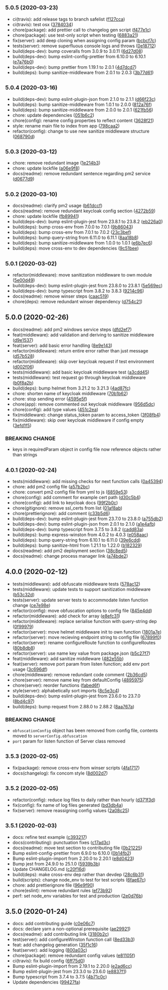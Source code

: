 ## <small>5.0.5 (2020-03-23)</small>

-   ci(travis): add release tags to branch safelist ([f127cca](https://github.com/Somerset-SIDeR-Programme/ydh-sider-obfuscation-service/commit/f127cca))
-   ci(travis): test osx ([3784034](https://github.com/Somerset-SIDeR-Programme/ydh-sider-obfuscation-service/commit/3784034))
-   chore(package): add prettier call to changelog gen script ([f477e1c](https://github.com/Somerset-SIDeR-Programme/ydh-sider-obfuscation-service/commit/f477e1c))
-   chore(package): use test-only script when testing ([6883a21](https://github.com/Somerset-SIDeR-Programme/ydh-sider-obfuscation-service/commit/6883a21))
-   fix(server): add deep cloning when assigning config param ([bcbcf7c](https://github.com/Somerset-SIDeR-Programme/ydh-sider-obfuscation-service/commit/bcbcf7c))
-   tests(server): remove superfluous console logs and throws ([0e18712](https://github.com/Somerset-SIDeR-Programme/ydh-sider-obfuscation-service/commit/0e18712))
-   build(deps-dev): bump coveralls from 3.0.9 to 3.0.11 ([6d27d08](https://github.com/Somerset-SIDeR-Programme/ydh-sider-obfuscation-service/commit/6d27d08))
-   build(deps-dev): bump eslint-config-prettier from 6.10.0 to 6.10.1 ([e7a76b0](https://github.com/Somerset-SIDeR-Programme/ydh-sider-obfuscation-service/commit/e7a76b0))
-   build(deps-dev): bump prettier from 1.19.1 to 2.0.1 ([4d7dcd7](https://github.com/Somerset-SIDeR-Programme/ydh-sider-obfuscation-service/commit/4d7dcd7))
-   build(deps): bump sanitize-middleware from 2.0.1 to 2.0.3 ([3b77d61](https://github.com/Somerset-SIDeR-Programme/ydh-sider-obfuscation-service/commit/3b77d61))

## <small>5.0.4 (2020-03-16)</small>

-   build(deps-dev): bump eslint-plugin-json from 2.1.0 to 2.1.1 ([d66f23c](https://github.com/Somerset-SIDeR-Programme/ydh-sider-obfuscation-service/commit/d66f23c))
-   build(deps): bump sanitize-middleware from 1.0.1 to 2.0.0 ([812a76f](https://github.com/Somerset-SIDeR-Programme/ydh-sider-obfuscation-service/commit/812a76f))
-   build(deps): bump sanitize-middleware from 2.0.0 to 2.0.1 ([621fb56](https://github.com/Somerset-SIDeR-Programme/ydh-sider-obfuscation-service/commit/621fb56))
-   chore: update dependencies ([051b6c2](https://github.com/Somerset-SIDeR-Programme/ydh-sider-obfuscation-service/commit/051b6c2))
-   chore(config): rename config properties to reflect content ([3628f21](https://github.com/Somerset-SIDeR-Programme/ydh-sider-obfuscation-service/commit/3628f21))
-   style: rename main file to index from app ([798caa2](https://github.com/Somerset-SIDeR-Programme/ydh-sider-obfuscation-service/commit/798caa2))
-   refactor(config): change to use new sanitize middleware structure ([068790d](https://github.com/Somerset-SIDeR-Programme/ydh-sider-obfuscation-service/commit/068790d))

## <small>5.0.3 (2020-03-12)</small>

-   chore: remove redundant image ([1e214b3](https://github.com/Somerset-SIDeR-Programme/ydh-sider-obfuscation-service/commit/1e214b3))
-   chore: update lockfile ([a06e9f8](https://github.com/Somerset-SIDeR-Programme/ydh-sider-obfuscation-service/commit/a06e9f8))
-   docs(readme): remove redundant sentence regarding pm2 service ([d0677d9](https://github.com/Somerset-SIDeR-Programme/ydh-sider-obfuscation-service/commit/d0677d9))

## <small>5.0.2 (2020-03-10)</small>

-   docs(readme): clarify pm2 usage ([b61dccf](https://github.com/Somerset-SIDeR-Programme/ydh-sider-obfuscation-service/commit/b61dccf))
-   docs(readme): remove redundant keycloak config section ([4272b59](https://github.com/Somerset-SIDeR-Programme/ydh-sider-obfuscation-service/commit/4272b59))
-   chore: update lockfile ([fb89941](https://github.com/Somerset-SIDeR-Programme/ydh-sider-obfuscation-service/commit/fb89941))
-   build(deps-dev): bump eslint-plugin-jest from 23.8.1 to 23.8.2 ([eb226a0](https://github.com/Somerset-SIDeR-Programme/ydh-sider-obfuscation-service/commit/eb226a0))
-   build(deps): bump cross-env from 7.0.0 to 7.0.1 ([9b86043](https://github.com/Somerset-SIDeR-Programme/ydh-sider-obfuscation-service/commit/9b86043))
-   build(deps): bump cross-env from 7.0.1 to 7.0.2 ([23c3bef](https://github.com/Somerset-SIDeR-Programme/ydh-sider-obfuscation-service/commit/23c3bef))
-   build(deps): bump query-string from 6.11.0 to 6.11.1 ([8aa18b8](https://github.com/Somerset-SIDeR-Programme/ydh-sider-obfuscation-service/commit/8aa18b8))
-   build(deps): bump sanitize-middleware from 1.0.0 to 1.0.1 ([e6b7ec6](https://github.com/Somerset-SIDeR-Programme/ydh-sider-obfuscation-service/commit/e6b7ec6))
-   build(deps): move cross-env to dev dependencies ([9c51bee](https://github.com/Somerset-SIDeR-Programme/ydh-sider-obfuscation-service/commit/9c51bee))

## <small>5.0.1 (2020-03-02)</small>

-   refactor(middleware): move sanitization middleware to own module ([5e00d49](https://github.com/Somerset-SIDeR-Programme/ydh-sider-obfuscation-service/commit/5e00d49))
-   build(deps-dev): bump eslint-plugin-jest from 23.8.0 to 23.8.1 ([5e569ec](https://github.com/Somerset-SIDeR-Programme/ydh-sider-obfuscation-service/commit/5e569ec))
-   build(deps-dev): bump typescript from 3.8.2 to 3.8.3 ([9214c96](https://github.com/Somerset-SIDeR-Programme/ydh-sider-obfuscation-service/commit/9214c96))
-   docs(readme): remove winser steps ([caac519](https://github.com/Somerset-SIDeR-Programme/ydh-sider-obfuscation-service/commit/caac519))
-   chore(deps): remove redundant winser dependency ([d754c21](https://github.com/Somerset-SIDeR-Programme/ydh-sider-obfuscation-service/commit/d754c21))

## 5.0.0 (2020-02-26)

-   docs(readme): add pm2 windows service steps ([dfd2ef7](https://github.com/Somerset-SIDeR-Programme/ydh-sider-obfuscation-service/commit/dfd2ef7))
-   feat(middleware): add validation and deriving to sanitize middleware ([d9e1537](https://github.com/Somerset-SIDeR-Programme/ydh-sider-obfuscation-service/commit/d9e1537))
-   feat(server): add basic error handling ([8e9e143](https://github.com/Somerset-SIDeR-Programme/ydh-sider-obfuscation-service/commit/8e9e143))
-   refactor(middleware): return entire error rather than just message ([d57b528](https://github.com/Somerset-SIDeR-Programme/ydh-sider-obfuscation-service/commit/d57b528))
-   refactor(middleware): skip over keycloak request if test environment ([d002f06](https://github.com/Somerset-SIDeR-Programme/ydh-sider-obfuscation-service/commit/d002f06))
-   tests(middleware): add basic keycloak middleware test ([a3cdd45](https://github.com/Somerset-SIDeR-Programme/ydh-sider-obfuscation-service/commit/a3cdd45))
-   tests(middleware): test request go through keycloak middleware ([b0f8a2b](https://github.com/Somerset-SIDeR-Programme/ydh-sider-obfuscation-service/commit/b0f8a2b))
-   build(deps): bump helmet from 3.21.2 to 3.21.3 ([4ad87fc](https://github.com/Somerset-SIDeR-Programme/ydh-sider-obfuscation-service/commit/4ad87fc))
-   chore: shorten name of keycloak middleware ([70b1b62](https://github.com/Somerset-SIDeR-Programme/ydh-sider-obfuscation-service/commit/70b1b62))
-   chore: stop sending error ([4595e5f](https://github.com/Somerset-SIDeR-Programme/ydh-sider-obfuscation-service/commit/4595e5f))
-   chore(app): remove commented out keycloak middleware ([956d5dc](https://github.com/Somerset-SIDeR-Programme/ydh-sider-obfuscation-service/commit/956d5dc))
-   chore(config): add type values ([451c2ea](https://github.com/Somerset-SIDeR-Programme/ydh-sider-obfuscation-service/commit/451c2ea))
-   fix(middleware): change status_token param to access_token ([3f08fb4](https://github.com/Somerset-SIDeR-Programme/ydh-sider-obfuscation-service/commit/3f08fb4))
-   fix(middleware): skip over keycloak middleware if config empty ([3efd1f5](https://github.com/Somerset-SIDeR-Programme/ydh-sider-obfuscation-service/commit/3efd1f5))

### BREAKING CHANGE

-   keys in requiredParam object in config file now reference objects rather than strings

## <small>4.0.1 (2020-02-24)</small>

-   tests(middleware): add missing checks for next function calls ([0a45394](https://github.com/Somerset-SIDeR-Programme/ydh-sider-obfuscation-service/commit/0a45394))
-   chore: add pm2 config file ([a57b2bc](https://github.com/Somerset-SIDeR-Programme/ydh-sider-obfuscation-service/commit/a57b2bc))
-   chore: convert pm2 config file from yml to js ([6859e53](https://github.com/Somerset-SIDeR-Programme/ydh-sider-obfuscation-service/commit/6859e53))
-   chore(config): add comment for example cert path ([d30c5b4](https://github.com/Somerset-SIDeR-Programme/ydh-sider-obfuscation-service/commit/d30c5b4))
-   chore(config): add link to keycloak docs ([99f2b0c](https://github.com/Somerset-SIDeR-Programme/ydh-sider-obfuscation-service/commit/99f2b0c))
-   chore(gitignore): remove ssl_certs from list ([01af8ab](https://github.com/Somerset-SIDeR-Programme/ydh-sider-obfuscation-service/commit/01af8ab))
-   chore(prettierignore): add comment ([c33b5d6](https://github.com/Somerset-SIDeR-Programme/ydh-sider-obfuscation-service/commit/c33b5d6))
-   build(deps-dev): bump eslint-plugin-jest from 23.7.0 to 23.8.0 ([a755db2](https://github.com/Somerset-SIDeR-Programme/ydh-sider-obfuscation-service/commit/a755db2))
-   build(deps-dev): bump eslint-plugin-json from 2.0.1 to 2.1.0 ([a1e4afb](https://github.com/Somerset-SIDeR-Programme/ydh-sider-obfuscation-service/commit/a1e4afb))
-   build(deps-dev): bump typescript from 3.7.5 to 3.8.2 ([cadd83a](https://github.com/Somerset-SIDeR-Programme/ydh-sider-obfuscation-service/commit/cadd83a))
-   build(deps): bump express-winston from 4.0.2 to 4.0.3 ([e058aac](https://github.com/Somerset-SIDeR-Programme/ydh-sider-obfuscation-service/commit/e058aac))
-   build(deps): bump query-string from 6.10.1 to 6.11.0 ([39e6cdd](https://github.com/Somerset-SIDeR-Programme/ydh-sider-obfuscation-service/commit/39e6cdd))
-   build(deps): bump sanitize-html from 1.21.1 to 1.22.0 ([b182329](https://github.com/Somerset-SIDeR-Programme/ydh-sider-obfuscation-service/commit/b182329))
-   docs(readme): add pm2 deployment section ([38c8ed5](https://github.com/Somerset-SIDeR-Programme/ydh-sider-obfuscation-service/commit/38c8ed5))
-   docs(readme): change process manager link ([a74bde2](https://github.com/Somerset-SIDeR-Programme/ydh-sider-obfuscation-service/commit/a74bde2))

## 4.0.0 (2020-02-12)

-   tests(middleware): add obfuscate middleware tests ([578ac12](https://github.com/Somerset-SIDeR-Programme/ydh-sider-obfuscation-service/commit/578ac12))
-   tests(middleware): update tests to support sanitization middleware ([b53c32d](https://github.com/Somerset-SIDeR-Programme/ydh-sider-obfuscation-service/commit/b53c32d))
-   tests(server): update server tests to accommodate listen function change ([ce7e98e](https://github.com/Somerset-SIDeR-Programme/ydh-sider-obfuscation-service/commit/ce7e98e))
-   refactor(config): move obfuscation options to config file ([845e4dd](https://github.com/Somerset-SIDeR-Programme/ydh-sider-obfuscation-service/commit/845e4dd))
-   refactor(middleware): add check for array ([e8efc31](https://github.com/Somerset-SIDeR-Programme/ydh-sider-obfuscation-service/commit/e8efc31))
-   refactor(middleware): replace serialise function with query-string dep ([0f99979](https://github.com/Somerset-SIDeR-Programme/ydh-sider-obfuscation-service/commit/0f99979))
-   refactor(server): move helmet middleware init to own function ([1801a7e](https://github.com/Somerset-SIDeR-Programme/ydh-sider-obfuscation-service/commit/1801a7e))
-   refactor(server): move recieving endpoint string to config file ([67899f0](https://github.com/Somerset-SIDeR-Programme/ydh-sider-obfuscation-service/commit/67899f0))
-   refactor(server): rename configureRoute function to configureRoutes ([80b8db8](https://github.com/Somerset-SIDeR-Programme/ydh-sider-obfuscation-service/commit/80b8db8))
-   refactor(server): use name key value from package.json ([b5c27f7](https://github.com/Somerset-SIDeR-Programme/ydh-sider-obfuscation-service/commit/b5c27f7))
-   feat(middleware): add sanitize middleware ([482e55b](https://github.com/Somerset-SIDeR-Programme/ydh-sider-obfuscation-service/commit/482e55b))
-   feat(server): remove port param from listen function; add env port usage ([3c696df](https://github.com/Somerset-SIDeR-Programme/ydh-sider-obfuscation-service/commit/3c696df))
-   chore(middleware): remove redundant code comment ([2b36cd5](https://github.com/Somerset-SIDeR-Programme/ydh-sider-obfuscation-service/commit/2b36cd5))
-   chore(server): remove name key from defaultConfig ([4895975](https://github.com/Somerset-SIDeR-Programme/ydh-sider-obfuscation-service/commit/4895975))
-   chore(server): reorder functions ([fabed6f](https://github.com/Somerset-SIDeR-Programme/ydh-sider-obfuscation-service/commit/fabed6f))
-   style(server): alphabetically sort imports ([8c5e3c4](https://github.com/Somerset-SIDeR-Programme/ydh-sider-obfuscation-service/commit/8c5e3c4))
-   build(deps-dev): bump eslint-plugin-jest from 23.6.0 to 23.7.0 ([8bd4c97](https://github.com/Somerset-SIDeR-Programme/ydh-sider-obfuscation-service/commit/8bd4c97))
-   build(deps): bump request from 2.88.0 to 2.88.2 ([8aa767a](https://github.com/Somerset-SIDeR-Programme/ydh-sider-obfuscation-service/commit/8aa767a))

### BREAKING CHANGE

-   `obfuscationConfig` object has been removed from config file, contents moved to `serverConfig.obfuscation`
-   `port` param for listen function of Server class removed

## <small>3.5.3 (2020-02-05)</small>

-   fix(package): remove cross-env from winser scripts ([4fa1717](https://github.com/Somerset-SIDeR-Programme/ydh-sider-obfuscation-service/commit/4fa1717))
-   docs(changelog): fix concom style ([8d002d7](https://github.com/Somerset-SIDeR-Programme/ydh-sider-obfuscation-service/commit/8d002d7))

## <small>3.5.2 (2020-02-05)</small>

-   refactor(config): reduce log files to daily rather than hourly ([d371f3d](https://github.com/Somerset-SIDeR-Programme/ydh-sider-obfuscation-service/commit/d371f3d))
-   fix(config): fix name of log files generated ([bd3db4a](https://github.com/Somerset-SIDeR-Programme/ydh-sider-obfuscation-service/commit/bd3db4a))
-   fix(server): remove reassigning config values ([2a08c25](https://github.com/Somerset-SIDeR-Programme/ydh-sider-obfuscation-service/commit/2a08c25))

## <small>3.5.1 (2020-02-03)</small>

-   docs: refine test example ([c393217](https://github.com/Somerset-SIDeR-Programme/ydh-sider-obfuscation-service/commit/c393217))
-   docs(contributing): punctuation fixes ([c17ad3c](https://github.com/Somerset-SIDeR-Programme/ydh-sider-obfuscation-service/commit/c17ad3c))
-   docs(readme): move test section to contributing file ([0b21225](https://github.com/Somerset-SIDeR-Programme/ydh-sider-obfuscation-service/commit/0b21225))
-   Bump eslint-config-prettier from 6.9.0 to 6.10.0 ([0b14fb2](https://github.com/Somerset-SIDeR-Programme/ydh-sider-obfuscation-service/commit/0b14fb2))
-   Bump eslint-plugin-import from 2.20.0 to 2.20.1 ([e8d0423](https://github.com/Somerset-SIDeR-Programme/ydh-sider-obfuscation-service/commit/e8d0423))
-   Bump jest from 24.9.0 to 25.1.0 ([5939b3b](https://github.com/Somerset-SIDeR-Programme/ydh-sider-obfuscation-service/commit/5939b3b))
-   Update CHANGELOG.md ([c20f16d](https://github.com/Somerset-SIDeR-Programme/ydh-sider-obfuscation-service/commit/c20f16d))
-   build(deps): make cross-env dep rather than devdep ([28c6b31](https://github.com/Somerset-SIDeR-Programme/ydh-sider-obfuscation-service/commit/28c6b31))
-   build(scripts): change node_env to test for test scripts ([6fae67c](https://github.com/Somerset-SIDeR-Programme/ydh-sider-obfuscation-service/commit/6fae67c))
-   chore: add prettierignore file ([96e9f90](https://github.com/Somerset-SIDeR-Programme/ydh-sider-obfuscation-service/commit/96e9f90))
-   chore(eslint): remove redundant rules ([ef73b92](https://github.com/Somerset-SIDeR-Programme/ydh-sider-obfuscation-service/commit/ef73b92))
-   perf: set node_env variables for test and production ([2e0d76b](https://github.com/Somerset-SIDeR-Programme/ydh-sider-obfuscation-service/commit/2e0d76b))

## 3.5.0 (2020-01-24)

-   docs: add contributing guide ([c0e06c7](https://github.com/Somerset-SIDeR-Programme/ydh-sider-obfuscation-service/commit/c0e06c7))
-   docs: declare yarn a non-optional prerequisite ([ae29921](https://github.com/Somerset-SIDeR-Programme/ydh-sider-obfuscation-service/commit/ae29921))
-   docs(readme): add contributing link ([3180b2c](https://github.com/Somerset-SIDeR-Programme/ydh-sider-obfuscation-service/commit/3180b2c))
-   test(server): add configureWinston function call ([8ed33b3](https://github.com/Somerset-SIDeR-Programme/ydh-sider-obfuscation-service/commit/8ed33b3))
-   feat: add changelog generation ([35f1c16](https://github.com/Somerset-SIDeR-Programme/ydh-sider-obfuscation-service/commit/35f1c16))
-   feat(server): add logging ([800a03c](https://github.com/Somerset-SIDeR-Programme/ydh-sider-obfuscation-service/commit/800a03c))
-   chore(package): remove redundant config values ([e81105f](https://github.com/Somerset-SIDeR-Programme/ydh-sider-obfuscation-service/commit/e81105f))
-   ci(travis): fix build config ([6ff75d0](https://github.com/Somerset-SIDeR-Programme/ydh-sider-obfuscation-service/commit/6ff75d0))
-   Bump eslint-plugin-import from 2.19.1 to 2.20.0 ([e2ad6cc](https://github.com/Somerset-SIDeR-Programme/ydh-sider-obfuscation-service/commit/e2ad6cc))
-   Bump eslint-plugin-jest from 23.3.0 to 23.6.0 ([e8837f1](https://github.com/Somerset-SIDeR-Programme/ydh-sider-obfuscation-service/commit/e8837f1))
-   Bump typescript from 3.7.4 to 3.7.5 ([4b71c0c](https://github.com/Somerset-SIDeR-Programme/ydh-sider-obfuscation-service/commit/4b71c0c))
-   Update dependencies ([99427fa](https://github.com/Somerset-SIDeR-Programme/ydh-sider-obfuscation-service/commit/99427fa))
